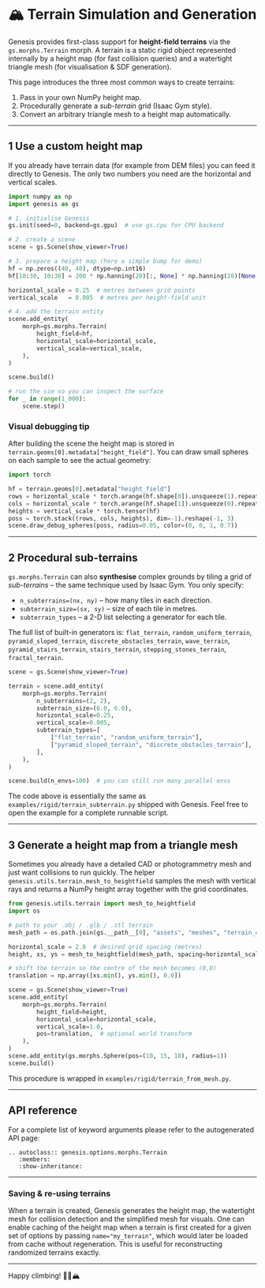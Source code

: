 # 🏔️ Terrain Simulation and Generation

Genesis provides first-class support for **height-field terrains** via the `gs.morphs.Terrain` morph.  A terrain is a static rigid object represented internally by a height map (for fast collision queries) and a watertight triangle mesh (for visualisation & SDF generation).

This page introduces the three most common ways to create terrains:

1. Pass in your own NumPy height map.
2. Procedurally generate a *sub-terrain* grid (Isaac Gym style).
3. Convert an arbitrary triangle mesh to a height map automatically.

---

## 1  Use a custom height map
If you already have terrain data (for example from DEM files) you can feed it directly to Genesis.  The only two numbers you need are the horizontal and vertical scales.

```python
import numpy as np
import genesis as gs

# 1. initialise Genesis
gs.init(seed=0, backend=gs.gpu)  # use gs.cpu for CPU backend

# 2. create a scene
scene = gs.Scene(show_viewer=True)

# 3. prepare a height map (here a simple bump for demo)
hf = np.zeros((40, 40), dtype=np.int16)
hf[10:30, 10:30] = 200 * np.hanning(20)[:, None] * np.hanning(20)[None, :]

horizontal_scale = 0.25  # metres between grid points
vertical_scale   = 0.005  # metres per height-field unit

# 4. add the terrain entity
scene.add_entity(
    morph=gs.morphs.Terrain(
        height_field=hf,
        horizontal_scale=horizontal_scale,
        vertical_scale=vertical_scale,
    ),
)

scene.build()

# run the sim so you can inspect the surface
for _ in range(1_000):
    scene.step()
```

### Visual debugging tip
After building the scene the height map is stored in `terrain.geoms[0].metadata["height_field"]`.  You can draw small spheres on each sample to see the actual geometry:

```python
import torch

hf = terrain.geoms[0].metadata["height_field"]
rows = horizontal_scale * torch.arange(hf.shape[0]).unsqueeze(1).repeat(1, hf.shape[1])
cols = horizontal_scale * torch.arange(hf.shape[1]).unsqueeze(0).repeat(hf.shape[0], 1)
heights = vertical_scale * torch.tensor(hf)
poss = torch.stack((rows, cols, heights), dim=-1).reshape(-1, 3)
scene.draw_debug_spheres(poss, radius=0.05, color=(0, 0, 1, 0.7))
```

---

## 2  Procedural sub-terrains
`gs.morphs.Terrain` can also **synthesise** complex grounds by tiling a grid of *sub-terrains* – the same technique used by Isaac Gym.  You only specify:

* `n_subterrains=(nx, ny)` – how many tiles in each direction.
* `subterrain_size=(sx, sy)` – size of each tile in metres.
* `subterrain_types` – a 2-D list selecting a generator for each tile.

The full list of built-in generators is:
`flat_terrain`, `random_uniform_terrain`, `pyramid_sloped_terrain`, `discrete_obstacles_terrain`, `wave_terrain`, `pyramid_stairs_terrain`, `stairs_terrain`, `stepping_stones_terrain`, `fractal_terrain`.

```python
scene = gs.Scene(show_viewer=True)

terrain = scene.add_entity(
    morph=gs.morphs.Terrain(
        n_subterrains=(2, 2),
        subterrain_size=(6.0, 6.0),
        horizontal_scale=0.25,
        vertical_scale=0.005,
        subterrain_types=[
            ["flat_terrain", "random_uniform_terrain"],
            ["pyramid_sloped_terrain", "discrete_obstacles_terrain"],
        ],
    ),
)

scene.build(n_envs=100)  # you can still run many parallel envs
```

The code above is essentially the same as `examples/rigid/terrain_subterrain.py` shipped with Genesis.  Feel free to open the example for a complete runnable script.

---

## 3  Generate a height map from a triangle mesh
Sometimes you already have a detailed CAD or photogrammetry mesh and just want collisions to run quickly.  The helper `genesis.utils.terrain.mesh_to_heightfield` samples the mesh with vertical rays and returns a NumPy height array together with the grid coordinates.

```python
from genesis.utils.terrain import mesh_to_heightfield
import os

# path to your .obj / .glb / .stl terrain
mesh_path = os.path.join(gs.__path__[0], "assets", "meshes", "terrain_45.obj")

horizontal_scale = 2.0  # desired grid spacing (metres)
height, xs, ys = mesh_to_heightfield(mesh_path, spacing=horizontal_scale, oversample=3)

# shift the terrain so the centre of the mesh becomes (0,0)
translation = np.array([xs.min(), ys.min(), 0.0])

scene = gs.Scene(show_viewer=True)
scene.add_entity(
    morph=gs.morphs.Terrain(
        height_field=height,
        horizontal_scale=horizontal_scale,
        vertical_scale=1.0,
        pos=translation,  # optional world transform
    ),
)
scene.add_entity(gs.morphs.Sphere(pos=(10, 15, 10), radius=1))
scene.build()
```

This procedure is wrapped in `examples/rigid/terrain_from_mesh.py`.

---

## API reference
For a complete list of keyword arguments please refer to the autogenerated API page:

```{eval-rst}
.. autoclass:: genesis.options.morphs.Terrain
   :members:
   :show-inheritance:
```

---

### Saving & re-using terrains
When a terrain is created, Genesis generates the height map, the watertight mesh for collision detection and the simplified mesh for visuals. One can enable caching of the height map when a terrain is first created for a given set of options by passing `name="my_terrain"`, which would later be loaded from cache without regeneration. This is useful for reconstructing randomized terrains exactly.

---

Happy climbing! 🧗‍♂️🏔️